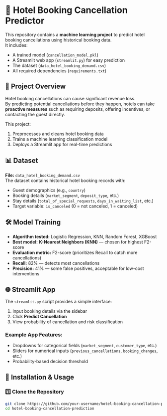 # 🏨 Hotel Booking Cancellation Predictor

This repository contains a **machine learning project** to predict hotel booking cancellations using historical booking data.  
It includes:
- A trained model (`cancellation_model.pkl`)
- A Streamlit web app (`streamlit.py`) for easy prediction
- The dataset (`data_hotel_booking_demand.csv`)
- All required dependencies (`requirements.txt`)

## 📌 Project Overview
Hotel booking cancellations can cause significant revenue loss.  
By predicting potential cancellations before they happen, hotels can take **proactive measures** such as requiring deposits, offering incentives, or contacting the guest directly.

This project:
1. Preprocesses and cleans hotel booking data
2. Trains a machine learning classification model
3. Deploys a Streamlit app for real-time predictions

## 📊 Dataset
**File:** `data_hotel_booking_demand.csv`  
The dataset contains historical hotel booking records with:
- Guest demographics (e.g., `country`)
- Booking details (`market_segment`, `deposit_type`, etc.)
- Stay details (`total_of_special_requests`, `days_in_waiting_list`, etc.)
- Target variable: `is_canceled` (0 = not canceled, 1 = canceled)

## 🛠 Model Training
- **Algorithm tested:** Logistic Regression, KNN, Random Forest, XGBoost
- **Best model:** **K-Nearest Neighbors (KNN)** — chosen for highest F2-score
- **Evaluation metric:** F2-score (prioritizes Recall to catch more cancellations)
- **Recall:** 82% — detects most cancellations  
- **Precision:** 41% — some false positives, acceptable for low-cost interventions

## 🌐 Streamlit App
The `streamlit.py` script provides a simple interface:
1. Input booking details via the sidebar
2. Click **Predict Cancellation**
3. View probability of cancellation and risk classification

### Example App Features:
- Dropdowns for categorical fields (`market_segment`, `customer_type`, etc.)
- Sliders for numerical inputs (`previous_cancellations`, `booking_changes`, etc.)
- Probability-based decision threshold

## 🚀 Installation & Usage

### 1️⃣ Clone the Repository
```bash
git clone https://github.com/your-username/hotel-booking-cancellation-prediction.git
cd hotel-booking-cancellation-prediction

